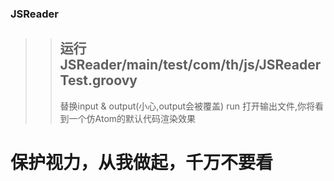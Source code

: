 ### JSReader
>> ## 运行JSReader/main/test/com/th/js/JSReaderTest.groovy
>>替换input & output(小心,output会被覆盖)
>>run
>>打开输出文件,你将看到一个仿Atom的默认代码渲染效果

# 保护视力，从我做起，千万不要看

